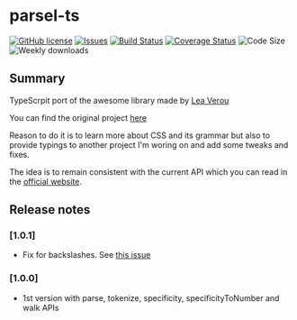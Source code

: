 # parsel-ts

[![GitHub license](https://img.shields.io/github/license/david-luna/parsel-ts)](https://github.com/david-luna/parsel-ts/blob/main/LICENSE)
[![Issues](https://img.shields.io/github/issues/david-luna/parsel-ts.svg)](https://github.com/david-luna/parsel-ts/issues)
[![Build Status](https://github.com/david-luna/parsel-ts/actions/workflows/build.yml/badge.svg)](https://github.com/david-luna/parsel-ts/actions)
[![Coverage Status](https://img.shields.io/coveralls/github/david-luna/parsel-ts)](https://coveralls.io/github/david-luna/parsel-ts)
![Code Size](https://img.shields.io/bundlephobia/minzip/parsel-ts.svg)
![Weekly downloads](https://img.shields.io/npm/dw/parsel-ts.svg)

## Summary

TypeScrpit port of the awesome library made by [Lea Verou](https://github.com/LeaVerou)

You can find the original project [here](https://github.com/LeaVerou/parsel)

Reason to do it is to learn more about CSS and its grammar but also to provide typings to another project I'm woring on and add some tweaks and fixes.

The idea is to remain consistent with the current API which you can read in the [official website](https://projects.verou.me/parsel).

## Release notes

### [1.0.1]

* Fix for backslashes. See [this issue](https://github.com/LeaVerou/parsel/issues/26)

### [1.0.0]

* 1st version with parse, tokenize, specificity, specificityToNumber and walk APIs
